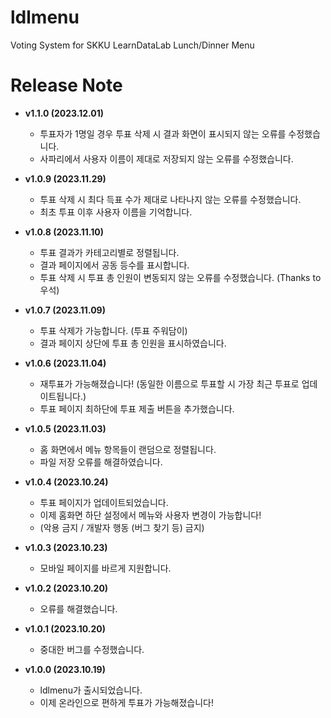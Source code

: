 # ldlmenu
Voting System for SKKU LearnDataLab Lunch/Dinner Menu

# Release Note
- **v1.1.0 (2023.12.01)**
    - 투표자가 1명일 경우 투표 삭제 시 결과 화면이 표시되지 않는 오류를 수정했습니다.
    - 사파리에서 사용자 이름이 제대로 저장되지 않는 오류를 수정했습니다.

- **v1.0.9 (2023.11.29)**
    - 투표 삭제 시 최다 득표 수가 제대로 나타나지 않는 오류를 수정했습니다.
    - 최초 투표 이후 사용자 이름을 기억합니다.

- **v1.0.8 (2023.11.10)**
    - 투표 결과가 카테고리별로 정렬됩니다.
    - 결과 페이지에서 공동 등수를 표시합니다.
    - 투표 삭제 시 투표 총 인원이 변동되지 않는 오류를 수정했습니다. (Thanks to 우석)

- **v1.0.7 (2023.11.09)**
    - 투표 삭제가 가능합니다. (투표 주워담이)
    - 결과 페이지 상단에 투표 총 인원을 표시하였습니다.

- **v1.0.6 (2023.11.04)**
    - 재투표가 가능해졌습니다! (동일한 이름으로 투표할 시 가장 최근 투표로 업데이트됩니다.)
    - 투표 페이지 최하단에 투표 제출 버튼을 추가했습니다.

- **v1.0.5 (2023.11.03)**
    - 홈 화면에서 메뉴 항목들이 랜덤으로 정렬됩니다.
    - 파일 저장 오류를 해결하였습니다.

- **v1.0.4 (2023.10.24)**
    - 투표 페이지가 업데이트되었습니다.
    - 이제 홈화면 하단 설정에서 메뉴와 사용자 변경이 가능합니다!
    - (악용 금지 / 개발자 행동 (버그 찾기 등) 금지)

- **v1.0.3 (2023.10.23)**
    - 모바일 페이지를 바르게 지원합니다.

- **v1.0.2 (2023.10.20)**
    - 오류를 해결했습니다.

- **v1.0.1 (2023.10.20)**
    - 중대한 버그를 수정했습니다.

- **v1.0.0 (2023.10.19)**
    - ldlmenu가 출시되었습니다.
    - 이제 온라인으로 편하게 투표가 가능해졌습니다!